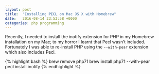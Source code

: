 ```yaml
---
layout: post
title:  "Installing PECL on Mac OS X with Homebrew"
date:   2016-08-14 23:53:58 +0000
categories: php programming
---
```


Recently, I needed to install the inotify extension for PHP in my Homebrew installation on my Mac; to my horror I learnt that Pecl wasn't included. Fortunately I was able to re-install PHP using the ````--with-pear```` extension which also includes Pecl.

{% highlight bash %}
brew remove php71
brew install php71 --with-pear
pecl install inotify
{% endhighlight %}

